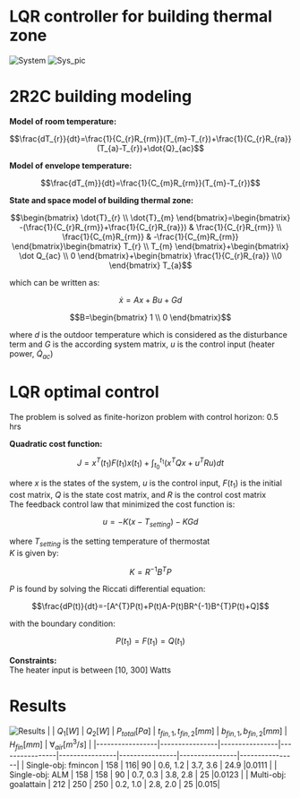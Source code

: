 # LQR controller for building thermal zone
![System](https://github.com/user-attachments/assets/93af8f2d-51bf-40da-aef5-cfdeee4c7f9f)
![Sys_pic](https://github.com/user-attachments/assets/1a99af17-b0d7-454d-aade-dd8828da8344)
<br/>
# 2R2C building modeling
**Model of room temperature:** <br/>
```math
\frac{dT_{r}}{dt}=\frac{1}{C_{r}R_{rm}}(T_{m}-T_{r})+\frac{1}{C_{r}R_{ra}}(T_{a}-T_{r})+\dot{Q}_{ac}
```
**Model of envelope temperature:** <br/>
```math
\frac{dT_{m}}{dt}=\frac{1}{C_{m}R_{rm}}(T_{m}-T_{r})
```
**State and space model of building thermal zone:** <br/>
```math
\begin{bmatrix}
\dot{T}_{r} \\
\dot{T}_{m}
\end{bmatrix}=\begin{bmatrix}
-(\frac{1}{C_{r}R_{rm}}+\frac{1}{C_{r}R_{ra}}) & \frac{1}{C_{r}R_{rm}} \\ \frac{1}{C_{m}R_{rm}}
 & -\frac{1}{C_{m}R_{rm}}
\end{bmatrix}\begin{bmatrix}
T_{r} \\ T_{m}
\end{bmatrix}+\begin{bmatrix}
\dot Q_{ac} \\ 0
\end{bmatrix}+\begin{bmatrix}
\frac{1}{C_{r}R_{ra}} \\0
\end{bmatrix} T_{a}
```
which can be written as:
```math
\dot x=Ax+Bu+Gd
```
```math
B=\begin{bmatrix}
1 \\ 0 \end{bmatrix}
```
where $d$ is the outdoor temperature which is considered as the disturbance term and $G$ is the according system matrix, $u$ is the control input (heater power, $\dot Q_{ac}$)
<br/>

# LQR optimal control
The problem is solved as finite-horizon problem with control horizon: 0.5 hrs
<br/>

**Quadratic cost function:**
```math
J=x^{T}(t_{1})F(t_{1})x(t_{1})+\int_{t_{0}}^{t_{1}}(x^{T}Qx+u^{T}Ru)dt
```
where $x$ is the states of the system, $u$ is the control input, $F(t_{1})$ is the initial cost matrix, $Q$ is the state cost matrix, and $R$ is the control cost matrix
<br/>
The feedback control law that minimized the cost function is:
```math
u=-K(x-T_{setting})-KGd
```
where $T_{setting}$ is the setting temperature of thermostat
<br/>
$K$ is given by:
```math
K=R^{-1}B^{T}P
```
$P$ is found by solving the Riccati differential equation:
```math
\frac{dP(t)}{dt}=-[A^{T}P(t)+P(t)A-P(t)BR^{-1}B^{T}P(t)+Q]
```
with the boundary condition:
```math
P(t_{1})=F(t_{1})=Q(t_{1})
```

**Constraints:**
<br/>
The heater input is between [10, 300] Watts

# Results
![Results](https://github.com/user-attachments/assets/447b174a-6ce9-4f21-805e-3bf173ab2775)
| | $Q_1 [W]$     | $Q_2 [W]$      | $P_{total} [Pa]$      | $t_{fin,1}, t_{fin,2} [mm]$ | $b_{fin,1}, b_{fin,2} [mm]$      | $H_{fin} [mm]$      | $\forall_{air} [m^3/s]$     |
|-----------------|----------------|----------------|----------------|----------------|----------------|----------------|----------------|
| Single-obj: fmincon | 158 | 116| 90 | 0.6, 1.2 | 3.7, 3.6  | 24.9  |0.0111 |
| Single-obj: ALM | 158  | 158  | 90  | 0.7, 0.3  | 3.8, 2.8  | 25  |0.0123 |
| Multi-obj: goalattain | 212  | 250 | 250  | 0.2, 1.0  | 2.8, 2.0  | 25 |0.015|

